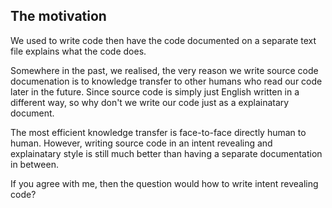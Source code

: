 ## The motivation

We used to write code then have the code documented on a separate text file explains what the code does.

Somewhere in the past, we realised, the very reason we write source code documenation is to knowledge transfer to other humans who read our code later in the future. Since source code is simply just English written in a different way, so why don't we write our code just as a explainatary document. 

The most efficient knowledge transfer is face-to-face directly human to human. However, writing source code in an intent revealing and explainatary style is still much better than having a separate documentation in between. 

If you agree with me, then the question would how to write intent revealing code?


